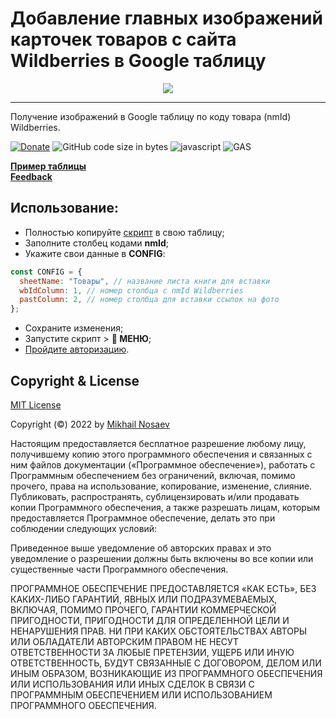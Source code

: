 # Добавление главных изображений карточек товаров с сайта Wildberries в Google таблицу
<!-- HEADER START -->
<p style='text-align: center;'>
  <a href="https://openapi.wb.ru/"><img src="https://github.com/Guf-Hub/wbImageInSpreadsheet/blob/main/Image%20from%20Wildberries.png"></a>
</p>
<hr />
<!-- HEADER END -->

Получение изображений в Google таблицу по коду товара (nmId) Wildberries.</br>

[![Donate](https://img.shields.io/badge/Donate-Yoomoney-green.svg)](https://yoomoney.ru/to/410019620244262)
![GitHub code size in bytes](https://img.shields.io/github/languages/code-size/Guf-Hub/WildberriesImageInGoogleSpreadsheet)
![javascript](https://img.shields.io/badge/lang-javascript-red)
![GAS](https://img.shields.io/badge/google-apps%20script-red)

[**Пример таблицы**](https://docs.google.com/spreadsheets/d/1XS6EjLATRreuuVR9YyISTQfkWPNAbYGhW_GW_m2ylec/edit#gid=0)<br/>
[**Feedback**](https://t.me/nosaev_m)<br/>

## Использование:
* Полностью копируйте [скрипт](https://github.com/Guf-Hub/wbPhotoLink/blob/main/Code.js) в свою таблицу;
* Заполните столбец кодами **nmId**;
* Укажите свои данные в **CONFIG**:
```JavaScript
const CONFIG = {
  sheetName: "Товары", // название листа книги для вставки
  wbIdColumn: 1, // номер столбца с nmId Wildberries
  pastColumn: 2, // номер столбца для вставки ссылок на фото
};
```
* Сохраните изменения;
* Запустите скрипт > **🔽 МЕНЮ**;
* [Пройдите авторизацию](https://dzen.ru/media/excelifehack/kak-avtorizovat-skript-v-google-tablicah-61a943694333203e458eb600).

## Copyright & License

[MIT License](LICENSE)

Copyright (©) 2022 by [Mikhail Nosaev](https://github.com/Guf-Hub)

Настоящим предоставляется бесплатное разрешение любому лицу, получившему копию этого программного обеспечения и связанных с ним файлов документации («Программное обеспечение»), работать с Программным обеспечением без ограничений, включая, помимо прочего, права на использование, копирование, изменение, слияние. Публиковать, распространять, сублицензировать и/или продавать копии Программного обеспечения, а также разрешать лицам, которым предоставляется Программное обеспечение, делать это при соблюдении следующих условий:

Приведенное выше уведомление об авторских правах и это уведомление о разрешении должны быть включены во все копии или существенные части Программного обеспечения.

ПРОГРАММНОЕ ОБЕСПЕЧЕНИЕ ПРЕДОСТАВЛЯЕТСЯ «КАК ЕСТЬ», БЕЗ КАКИХ-ЛИБО ГАРАНТИЙ, ЯВНЫХ ИЛИ ПОДРАЗУМЕВАЕМЫХ, ВКЛЮЧАЯ, ПОМИМО ПРОЧЕГО, ГАРАНТИИ КОММЕРЧЕСКОЙ ПРИГОДНОСТИ, ПРИГОДНОСТИ ДЛЯ ОПРЕДЕЛЕННОЙ ЦЕЛИ И НЕНАРУШЕНИЯ ПРАВ. НИ ПРИ КАКИХ ОБСТОЯТЕЛЬСТВАХ АВТОРЫ ИЛИ ОБЛАДАТЕЛИ АВТОРСКИМ ПРАВОМ НЕ НЕСУТ ОТВЕТСТВЕННОСТИ ЗА ЛЮБЫЕ ПРЕТЕНЗИИ, УЩЕРБ ИЛИ ИНУЮ ОТВЕТСТВЕННОСТЬ, БУДУТ СВЯЗАННЫЕ С ДОГОВОРОМ, ДЕЛОМ ИЛИ ИНЫМ ОБРАЗОМ, ВОЗНИКАЮЩИЕ ИЗ ПРОГРАММНОГО ОБЕСПЕЧЕНИЯ ИЛИ ИСПОЛЬЗОВАНИЯ ИЛИ ИНЫХ СДЕЛОК В СВЯЗИ С ПРОГРАММНЫМ ОБЕСПЕЧЕНИЕМ ИЛИ ИСПОЛЬЗОВАНИЕМ ПРОГРАММНОГО ОБЕСПЕЧЕНИЯ.
